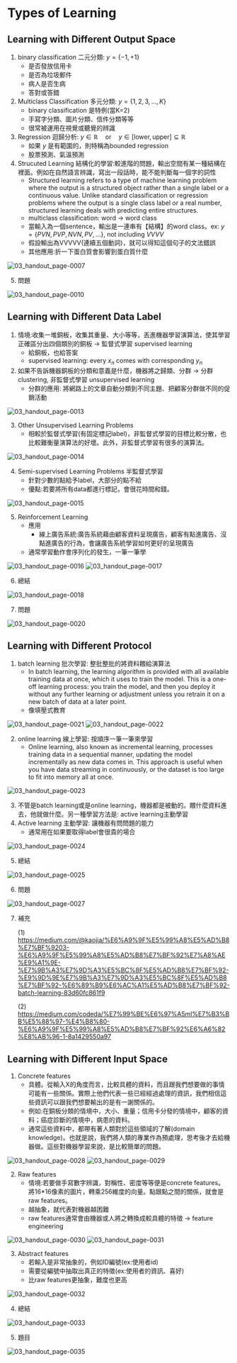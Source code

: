 # Types of Learning
## Learning with Different Output Space
1. binary classification 二元分類: $y = \lbrace -1, +1 \rbrace$ 
   - 是否發放信用卡
   - 是否為垃圾郵件
   - 病人是否生病
   - 答對或答錯
2. Multiclass Classification 多元分類: $y = \lbrace 1, 2, 3, \ldots , K \rbrace$
   - binary classification 是特例(當K=2)
   - 手寫字分類、圖片分類、信件分類等等
   - 很常被運用在視覺或聽覺的辨識
3. Regression 迴歸分析: $y \in \mathbb{R} \quad \text{or} \quad y \in [\text{lower}, \text{upper}] \subseteq \mathbb{R}$
   - 如果 $y$ 是有範圍的，則特稱為bounded regression
   - 股票預測、氣溫預測
4. Strucuted Learning 結構化的學習:較進階的問題，輸出空間有某一種結構在裡面。例如在自然語言辨識，寫出一段話時，能不能判斷每一個字的詞性
   - Structured learning refers to a type of machine learning problem where the output is a structured object rather than a single label or a continuous value. Unlike standard classification or regression problems where the output is a single class label or a real number, structured learning deals with predicting entire structures.
   - multiclass classification: word -> word class
   - 當輸入為一個sentence，輸出是一連串有【結構】的word class。ex: $y = \lbrace PVN, PVP, NVN, PV, \ldots\rbrace \text{, not including } VVVV$
   - 假設輸出為VVVVV(連續五個動詞)，就可以得知這個句子的文法錯誤
   - 其他應用:折一下蛋白質會影響到蛋白質什麼
  
![03_handout_page-0007](https://github.com/FionaYuY/Machine-Learning-Foundations-I/assets/151610467/113daf60-0dad-4f7b-a2c1-8a5bedea2bf8)

5. 問題

![03_handout_page-0010](https://github.com/FionaYuY/Machine-Learning-Foundations-I/assets/151610467/18a05b39-3247-4f62-b93f-693363c4e528)

##  Learning with Different Data Label
1. 情境:收集一堆銅板，收集其重量、大小等等，丟進機器學習演算法，使其學習正確區分出四個類別的銅板 -> 監督式學習 supervised learning
   - 給銅板，也給答案
   - supervised learning: every $x_n$ comes with corresponding $y_n$
2. 如果不告訴機器銅板的分類和意義是什麼，機器將之歸類、分群 -> 分群 clustering, 非監督式學習 unsupervised learning
   - 分群的應用: 將網路上的文章自動分類到不同主題、把顧客分群做不同的促銷活動 

![03_handout_page-0013](https://github.com/FionaYuY/Machine-Learning-Foundations-I/assets/151610467/45d0a10f-7ff9-413f-8fa2-b70148bffd01)

3. Other Unsupervised Learning Problems
   - 相較於監督式學習(有固定標記label)，非監督式學習的目標比較分散，也比較難衡量演算法的好壞。此外，非監督式學習有很多的演算法。

![03_handout_page-0014](https://github.com/FionaYuY/Machine-Learning-Foundations-I/assets/151610467/a6fc3185-a230-4d3c-8a85-18f0c5330405)

4. Semi-supervised Learning Problems 半監督式學習
   - 針對少數的點給予label，大部分的點不給
   - 優點:若要將所有data都進行標記，會很花時間和錢。

![03_handout_page-0015](https://github.com/FionaYuY/Machine-Learning-Foundations-I/assets/151610467/c2404816-d83f-4137-ab2d-ee0b668de9db)

5. Reinforcement Learning
   - 應用
     + 線上廣告系統:廣告系統藉由顧客資料呈現廣告，顧客有點進廣告、沒點進廣告的行為，會讓廣告系統學習如何更好的呈現廣告
   - 通常學習動作會序列化的發生，一筆一筆學

![03_handout_page-0016](https://github.com/FionaYuY/Machine-Learning-Foundations-I/assets/151610467/d593b815-3b39-4b78-b01f-3bf86befee8d)
![03_handout_page-0017](https://github.com/FionaYuY/Machine-Learning-Foundations-I/assets/151610467/a01fedb3-f8f5-4f57-bc5e-eefcb54c00a5)

6. 總結

![03_handout_page-0018](https://github.com/FionaYuY/Machine-Learning-Foundations-I/assets/151610467/b8117de4-ea4c-4b0a-8163-e8f0d6437b24)

7. 問題

![03_handout_page-0020](https://github.com/FionaYuY/Machine-Learning-Foundations-I/assets/151610467/7c2b2d06-2867-450d-983c-29bcf0cdac3a)

## Learning with Different Protocol
1. batch learning 批次學習: 整批整批的將資料餵給演算法
   - In batch learning, the learning algorithm is provided with all available training data at once, which it uses to train the model. This is a one-off learning process: you train the model, and then you deploy it without any further learning or adjustment unless you retrain it on a new batch of data at a later point.
   - 像填壓式教育
   
![03_handout_page-0021](https://github.com/FionaYuY/Machine-Learning-Foundations-I/assets/151610467/303ab668-e0d6-4c2d-a8f6-a16da16b7c84)
![03_handout_page-0022](https://github.com/FionaYuY/Machine-Learning-Foundations-I/assets/151610467/86da26d0-7be3-4d1e-b253-942174202556)

2. online learning 線上學習: 按順序一筆一筆來學習
   - Online learning, also known as incremental learning, processes training data in a sequential manner, updating the model incrementally as new data comes in. This approach is useful when you have data streaming in continuously, or the dataset is too large to fit into memory all at once.
     
![03_handout_page-0023](https://github.com/FionaYuY/Machine-Learning-Foundations-I/assets/151610467/a4f0a6cb-87d0-4f5d-abd2-7bc078443b22)

3. 不管是batch learning或是online learning，機器都是被動的。餵什麼資料進去，他就做什麼。另一種學習方法是: active learning主動學習 
4. Active learning 主動學習: 讓機器有問問題的能力
   - 通常用在如果要取得label會很貴的場合

![03_handout_page-0024](https://github.com/FionaYuY/Machine-Learning-Foundations-I/assets/151610467/87b5a383-05a9-4dae-bba9-28125ca71cd7)

5. 總結

![03_handout_page-0025](https://github.com/FionaYuY/Machine-Learning-Foundations-I/assets/151610467/3a7d1e35-ef1c-466d-907a-94b27cd9d7f9)

6. 問題

![03_handout_page-0027](https://github.com/FionaYuY/Machine-Learning-Foundations-I/assets/151610467/9d741965-5f6a-4ec8-906a-5096ee3bf32c)


7. 補充

   (1) https://medium.com/@kaojia/%E6%A9%9F%E5%99%A8%E5%AD%B8%E7%BF%9203-%E6%A9%9F%E5%99%A8%E5%AD%B8%E7%BF%92%E7%A8%AE%E9%A1%9E-%E7%9B%A3%E7%9D%A3%E5%BC%8F%E5%AD%B8%E7%BF%92-%E9%9D%9E%E7%9B%A3%E7%9D%A3%E5%BC%8F%E5%AD%B8%E7%BF%92-%E6%89%B9%E6%AC%A1%E5%AD%B8%E7%BF%92-batch-learning-83d60fc861f9

   (2) https://medium.com/codeda/%E7%99%BE%E6%97%A5ml%E7%B3%BB%E5%88%97-%E4%B8%80-%E6%A9%9F%E5%99%A8%E5%AD%B8%E7%BF%92%E6%A6%82%E8%AB%96-1-8a1429550a97
## Learning with Different Input Space
1. Concrete features
   - 具體。從輸入X的角度而言，比較具體的資料，而且跟我們想要做的事情可能有一些關係。實際上他們代表一些已經經過處理的資訊，我們相信這些資訊可以跟我們想要輸出的是有一謝關係的。
   - 例如:在銅板分類的情境中，大小、重量；信用卡分發的情境中，顧客的資料；癌症診斷的情境中，病患的資料。
   - 通常這些資料中，都帶有著人類對於這些領域的了解(domain knowledge)。也就是說，我們將人類的專業作為預處理，思考後才去給機器做。這些對機器學習來說，是比較簡單的問題。

![03_handout_page-0028](https://github.com/FionaYuY/Machine-Learning-Foundations-I/assets/151610467/6b7a4d01-b3e3-4fff-901d-812254d11293)
![03_handout_page-0029](https://github.com/FionaYuY/Machine-Learning-Foundations-I/assets/151610467/34079718-1cbf-4af4-9997-ec397d45a716)

2. Raw features
   - 情境:若要做手寫數字辨識，對稱性、密度等等便是concrete features。將16*16像素的圖片，轉乘256維度的向量。點跟點之間的關係，就會是raw features。
   - 越抽象，就代表對機器越困難
   - raw features通常會由機器或人將之轉換成較具體的特徵 -> feature engineering

![03_handout_page-0030](https://github.com/FionaYuY/Machine-Learning-Foundations-I/assets/151610467/9ce17c7f-a4ed-4360-82c9-046104617ddc)
![03_handout_page-0031](https://github.com/FionaYuY/Machine-Learning-Foundations-I/assets/151610467/cc6e2745-1630-4df7-8919-87f1e04472be)

3. Abstract features
   - 若輸入是非常抽象的，例如ID編號(ex:使用者id)
   - 需要從編號中抽取出真正的特徵(ex:使用者的資訊、喜好)
   - 比raw features更抽象，難度也更高

![03_handout_page-0032](https://github.com/FionaYuY/Machine-Learning-Foundations-I/assets/151610467/7979dae0-cc32-43d6-ba2b-d37c600a5905)

4. 總結

![03_handout_page-0033](https://github.com/FionaYuY/Machine-Learning-Foundations-I/assets/151610467/8bb305ab-4221-43ee-ac7b-67a7b5fdea75)

5. 題目

![03_handout_page-0035](https://github.com/FionaYuY/Machine-Learning-Foundations-I/assets/151610467/a60063f6-8d45-49e7-86f2-6eb9e1737b36)
